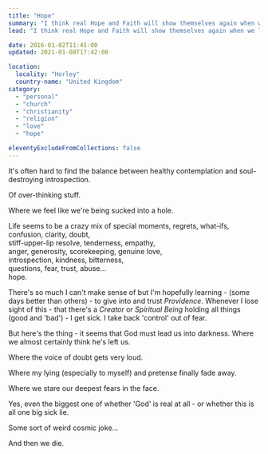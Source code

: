 ```yaml
---
title: "Hope"
summary: "I think real Hope and Faith will show themselves again when we least expect it. That's my hope although very very fragile."
lead: "I think real Hope and Faith will show themselves again when we least expect it. That's my hope although very very fragile."

date: 2016-01-02T11:45:00
updated: 2021-01-08T17:42:00

location:
  locality: "Horley"
  country-name: "United Kingdom"
category:
  - "personal"
  - "church"
  - "christianity"
  - "religion"
  - "love"
  - "hope"

eleventyExcludeFromCollections: false
---
```


It's often hard to find the balance between healthy contemplation and soul-destroying introspection.

Of over-thinking stuff.

Where we feel like we're being sucked into a hole.

Life seems to be a crazy mix of special moments, regrets, what-ifs,  
confusion, clarity, doubt,  
stiff-upper-lip resolve, tenderness, empathy,  
anger, generosity, scorekeeping, genuine love,   
introspection, kindness, bitterness,  
questions, fear, trust, abuse&hellip;  
hope.

There's so much I can't make sense of but I'm hopefully learning - (some days better than others) - to give into and trust *Providence*. Whenever I lose sight of this - that there's a *Creator* or *Spiritual Being* holding all things (good and 'bad') - I get sick. I take back 'control' out of fear.

But here's the thing - it seems that God must lead us into darkness. Where we almost certainly think he's left us.

Where the voice of doubt gets very loud.

Where my lying (especially to myself) and pretense finally fade away.

Where we stare our deepest fears in the face.

Yes, even the biggest one of whether 'God' is real at all - or whether this is all one big sick lie.

Some sort of weird cosmic joke&hellip;

And then we die.
